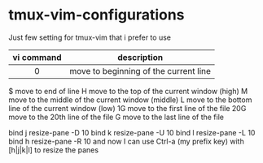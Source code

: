 # tmux-vim-configurations
Just few setting for tmux-vim that i prefer to use

vi command | 	description
:---------:|:-------------------------------------------------------------:
0 	   |move to beginning of the current line
$ 	move to end of line
H 	move to the top of the current window (high)
M 	move to the middle of the current window (middle)
L 	move to the bottom line of the current window (low)
1G 	move to the first line of the file
20G 	move to the 20th line of the file
G 	move to the last line of the file


bind j resize-pane -D 10
bind k resize-pane -U 10
bind l resize-pane -L 10
bind h resize-pane -R 10
and now I can use Ctrl-a (my prefix key) with [h|j|k|l] to resize the panes
